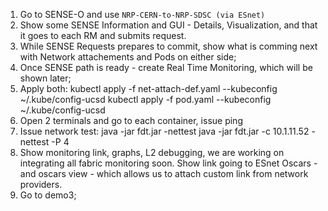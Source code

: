1. Go to SENSE-O and use `NRP-CERN-to-NRP-SDSC (via ESnet)`
2. Show some SENSE Information and GUI - Details, Visualization, and that it goes to each RM and submits request. 
3. While SENSE Requests prepares to commit, show what is comming next with Network attachements and Pods on either side;
4. Once SENSE path is ready - create Real Time Monitoring, which will be shown later;
4. Apply both:
    kubectl apply -f net-attach-def.yaml --kubeconfig ~/.kube/config-ucsd
    kubectl apply -f pod.yaml --kubeconfig ~/.kube/config-ucsd
5. Open 2 terminals and go to each container, issue ping
6. Issue network test:
      java -jar fdt.jar -nettest
      java -jar fdt.jar -c 10.1.11.52 -nettest -P 4
7. Show monitoring link, graphs, L2 debugging, we are working on integrating all fabric monitoring soon. Show link going to ESnet Oscars - and oscars view - which allows us to attach custom link from network providers.
8. Go to demo3;

